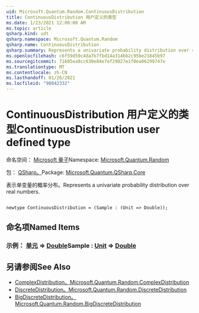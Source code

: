 ```yaml
---
uid: Microsoft.Quantum.Random.ContinuousDistribution
title: ContinuousDistribution 用户定义的类型
ms.date: 1/23/2021 12:00:00 AM
ms.topic: article
qsharp.kind: udt
qsharp.namespace: Microsoft.Quantum.Random
qsharp.name: ContinuousDistribution
qsharp.summary: Represents a univariate probability distribution over real numbers.
ms.openlocfilehash: c6f59d59c4da7b7fbd14a314bb2c95be21845b97
ms.sourcegitcommit: 71605ea9cc630e84e7ef29027e1f0ea06299747e
ms.translationtype: MT
ms.contentlocale: zh-CN
ms.lasthandoff: 01/26/2021
ms.locfileid: "98842332"
---
```

# <a name="continuousdistribution-user-defined-type"></a><span data-ttu-id="aaa9d-102">ContinuousDistribution 用户定义的类型</span><span class="sxs-lookup"><span data-stu-id="aaa9d-102">ContinuousDistribution user defined type</span></span>

<span data-ttu-id="aaa9d-103">命名空间： [Microsoft 量子](xref:Microsoft.Quantum.Random)</span><span class="sxs-lookup"><span data-stu-id="aaa9d-103">Namespace: [Microsoft.Quantum.Random](xref:Microsoft.Quantum.Random)</span></span>

<span data-ttu-id="aaa9d-104">包： [QSharp。](https://nuget.org/packages/Microsoft.Quantum.QSharp.Core)</span><span class="sxs-lookup"><span data-stu-id="aaa9d-104">Package: [Microsoft.Quantum.QSharp.Core](https://nuget.org/packages/Microsoft.Quantum.QSharp.Core)</span></span>


<span data-ttu-id="aaa9d-105">表示单变量的概率分布。</span><span class="sxs-lookup"><span data-stu-id="aaa9d-105">Represents a univariate probability distribution over real numbers.</span></span>

```qsharp

newtype ContinuousDistribution = (Sample : (Unit => Double));
```



## <a name="named-items"></a><span data-ttu-id="aaa9d-106">命名项</span><span class="sxs-lookup"><span data-stu-id="aaa9d-106">Named Items</span></span>

### <a name="sample--unit--double"></a><span data-ttu-id="aaa9d-107">示例： [单元](xref:microsoft.quantum.lang-ref.unit) => [Double](xref:microsoft.quantum.lang-ref.double)</span><span class="sxs-lookup"><span data-stu-id="aaa9d-107">Sample : [Unit](xref:microsoft.quantum.lang-ref.unit) => [Double](xref:microsoft.quantum.lang-ref.double)</span></span> 



## <a name="see-also"></a><span data-ttu-id="aaa9d-108">另请参阅</span><span class="sxs-lookup"><span data-stu-id="aaa9d-108">See Also</span></span>

- [<span data-ttu-id="aaa9d-109">ComplexDistribution。</span><span class="sxs-lookup"><span data-stu-id="aaa9d-109">Microsoft.Quantum.Random.ComplexDistribution</span></span>](xref:Microsoft.Quantum.Random.ComplexDistribution)
- [<span data-ttu-id="aaa9d-110">DiscreteDistribution。</span><span class="sxs-lookup"><span data-stu-id="aaa9d-110">Microsoft.Quantum.Random.DiscreteDistribution</span></span>](xref:Microsoft.Quantum.Random.DiscreteDistribution)
- [<span data-ttu-id="aaa9d-111">BigDiscreteDistribution。</span><span class="sxs-lookup"><span data-stu-id="aaa9d-111">Microsoft.Quantum.Random.BigDiscreteDistribution</span></span>](xref:Microsoft.Quantum.Random.BigDiscreteDistribution)
